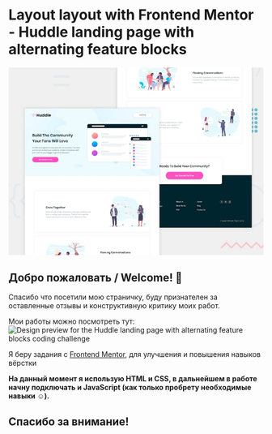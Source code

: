 # Layout layout with Frontend Mentor - Huddle landing page with alternating feature blocks

![Design preview for the Huddle landing page with alternating feature blocks coding challenge](./app/img/design/desktop-preview.jpg)

## Добро пожаловать / Welcome! 👋

Спасибо что посетили мою страничку, буду признателен за оставленные отзывы и конструктивную критику моих работ.

Мои работы можно посмотреть тут: ![Design preview for the Huddle landing page with alternating feature blocks coding challenge](https://img.shields.io/badge/Site-Noble24.pro-orange)


Я беру задания с [Frontend Mentor](https://www.frontendmentor.io), для улучшения и повышения навыков вёрстки 

**На данный момент я использую HTML и CSS, в дальнейшем в работе начну подключать и JavaScript (как только пробрету необходимые навыки ☺).**

## Спасибо за внимание!
